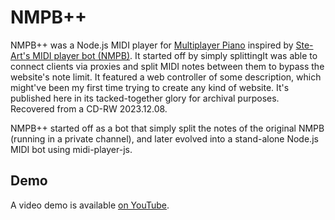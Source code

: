 # NMPB++
NMPB++ was a Node.js MIDI player for [Multiplayer Piano](https://multiplayerpiano.net) inspired by [Ste-Art's MIDI player bot (NMPB)](https://nmpb-blog.blogspot.com/).
It started off by simply splittingIt was able to connect clients via proxies and split MIDI notes between them to bypass the website's note limit. 
It featured a web controller of some description, which might've been my first time trying to create any kind of website.
It's published here in its tacked-together glory for archival purposes. Recovered from a CD-RW 2023.12.08.

NMPB++ started off as a bot that simply split the notes of the original NMPB (running in a private channel), and later evolved into a stand-alone Node.js MIDI bot using midi-player-js.

## Demo
A video demo is available [on YouTube](https://www.youtube.com/watch?v=jeuck5rjDlo).
